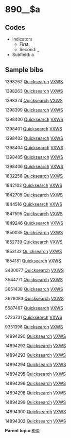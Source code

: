 # 890\_\_$a

## Codes

-   Indicators
    -   First: \_
    -   Second: \_
-   Subfield: a

## Sample bibs

1398262 [Quicksearch](https://search.library.yale.edu/catalog/1398262) [VXWS](http://prodorbis.library.yale.edu:7014/vxws/GetHoldingsService?bibId=1398262)

1398263 [Quicksearch](https://search.library.yale.edu/catalog/1398263) [VXWS](http://prodorbis.library.yale.edu:7014/vxws/GetHoldingsService?bibId=1398263)

1398374 [Quicksearch](https://search.library.yale.edu/catalog/1398374) [VXWS](http://prodorbis.library.yale.edu:7014/vxws/GetHoldingsService?bibId=1398374)

1398399 [Quicksearch](https://search.library.yale.edu/catalog/1398399) [VXWS](http://prodorbis.library.yale.edu:7014/vxws/GetHoldingsService?bibId=1398399)

1398400 [Quicksearch](https://search.library.yale.edu/catalog/1398400) [VXWS](http://prodorbis.library.yale.edu:7014/vxws/GetHoldingsService?bibId=1398400)

1398401 [Quicksearch](https://search.library.yale.edu/catalog/1398401) [VXWS](http://prodorbis.library.yale.edu:7014/vxws/GetHoldingsService?bibId=1398401)

1398402 [Quicksearch](https://search.library.yale.edu/catalog/1398402) [VXWS](http://prodorbis.library.yale.edu:7014/vxws/GetHoldingsService?bibId=1398402)

1398404 [Quicksearch](https://search.library.yale.edu/catalog/1398404) [VXWS](http://prodorbis.library.yale.edu:7014/vxws/GetHoldingsService?bibId=1398404)

1398405 [Quicksearch](https://search.library.yale.edu/catalog/1398405) [VXWS](http://prodorbis.library.yale.edu:7014/vxws/GetHoldingsService?bibId=1398405)

1398406 [Quicksearch](https://search.library.yale.edu/catalog/1398406) [VXWS](http://prodorbis.library.yale.edu:7014/vxws/GetHoldingsService?bibId=1398406)

1832258 [Quicksearch](https://search.library.yale.edu/catalog/1832258) [VXWS](http://prodorbis.library.yale.edu:7014/vxws/GetHoldingsService?bibId=1832258)

1842102 [Quicksearch](https://search.library.yale.edu/catalog/1842102) [VXWS](http://prodorbis.library.yale.edu:7014/vxws/GetHoldingsService?bibId=1842102)

1842705 [Quicksearch](https://search.library.yale.edu/catalog/1842705) [VXWS](http://prodorbis.library.yale.edu:7014/vxws/GetHoldingsService?bibId=1842705)

1844516 [Quicksearch](https://search.library.yale.edu/catalog/1844516) [VXWS](http://prodorbis.library.yale.edu:7014/vxws/GetHoldingsService?bibId=1844516)

1847595 [Quicksearch](https://search.library.yale.edu/catalog/1847595) [VXWS](http://prodorbis.library.yale.edu:7014/vxws/GetHoldingsService?bibId=1847595)

1849246 [Quicksearch](https://search.library.yale.edu/catalog/1849246) [VXWS](http://prodorbis.library.yale.edu:7014/vxws/GetHoldingsService?bibId=1849246)

1850035 [Quicksearch](https://search.library.yale.edu/catalog/1850035) [VXWS](http://prodorbis.library.yale.edu:7014/vxws/GetHoldingsService?bibId=1850035)

1852739 [Quicksearch](https://search.library.yale.edu/catalog/1852739) [VXWS](http://prodorbis.library.yale.edu:7014/vxws/GetHoldingsService?bibId=1852739)

1853132 [Quicksearch](https://search.library.yale.edu/catalog/1853132) [VXWS](http://prodorbis.library.yale.edu:7014/vxws/GetHoldingsService?bibId=1853132)

1854181 [Quicksearch](https://search.library.yale.edu/catalog/1854181) [VXWS](http://prodorbis.library.yale.edu:7014/vxws/GetHoldingsService?bibId=1854181)

3430077 [Quicksearch](https://search.library.yale.edu/catalog/3430077) [VXWS](http://prodorbis.library.yale.edu:7014/vxws/GetHoldingsService?bibId=3430077)

3544771 [Quicksearch](https://search.library.yale.edu/catalog/3544771) [VXWS](http://prodorbis.library.yale.edu:7014/vxws/GetHoldingsService?bibId=3544771)

3651438 [Quicksearch](https://search.library.yale.edu/catalog/3651438) [VXWS](http://prodorbis.library.yale.edu:7014/vxws/GetHoldingsService?bibId=3651438)

3678083 [Quicksearch](https://search.library.yale.edu/catalog/3678083) [VXWS](http://prodorbis.library.yale.edu:7014/vxws/GetHoldingsService?bibId=3678083)

5587467 [Quicksearch](https://search.library.yale.edu/catalog/5587467) [VXWS](http://prodorbis.library.yale.edu:7014/vxws/GetHoldingsService?bibId=5587467)

5723731 [Quicksearch](https://search.library.yale.edu/catalog/5723731) [VXWS](http://prodorbis.library.yale.edu:7014/vxws/GetHoldingsService?bibId=5723731)

9351396 [Quicksearch](https://search.library.yale.edu/catalog/9351396) [VXWS](http://prodorbis.library.yale.edu:7014/vxws/GetHoldingsService?bibId=9351396)

14894290 [Quicksearch](https://search.library.yale.edu/catalog/14894290) [VXWS](http://prodorbis.library.yale.edu:7014/vxws/GetHoldingsService?bibId=14894290)

14894292 [Quicksearch](https://search.library.yale.edu/catalog/14894292) [VXWS](http://prodorbis.library.yale.edu:7014/vxws/GetHoldingsService?bibId=14894292)

14894293 [Quicksearch](https://search.library.yale.edu/catalog/14894293) [VXWS](http://prodorbis.library.yale.edu:7014/vxws/GetHoldingsService?bibId=14894293)

14894294 [Quicksearch](https://search.library.yale.edu/catalog/14894294) [VXWS](http://prodorbis.library.yale.edu:7014/vxws/GetHoldingsService?bibId=14894294)

14894295 [Quicksearch](https://search.library.yale.edu/catalog/14894295) [VXWS](http://prodorbis.library.yale.edu:7014/vxws/GetHoldingsService?bibId=14894295)

14894296 [Quicksearch](https://search.library.yale.edu/catalog/14894296) [VXWS](http://prodorbis.library.yale.edu:7014/vxws/GetHoldingsService?bibId=14894296)

14894298 [Quicksearch](https://search.library.yale.edu/catalog/14894298) [VXWS](http://prodorbis.library.yale.edu:7014/vxws/GetHoldingsService?bibId=14894298)

14894299 [Quicksearch](https://search.library.yale.edu/catalog/14894299) [VXWS](http://prodorbis.library.yale.edu:7014/vxws/GetHoldingsService?bibId=14894299)

14894300 [Quicksearch](https://search.library.yale.edu/catalog/14894300) [VXWS](http://prodorbis.library.yale.edu:7014/vxws/GetHoldingsService?bibId=14894300)

14894302 [Quicksearch](https://search.library.yale.edu/catalog/14894302) [VXWS](http://prodorbis.library.yale.edu:7014/vxws/GetHoldingsService?bibId=14894302)

**Parent topic:**[890](../../tags/890/890.md)

